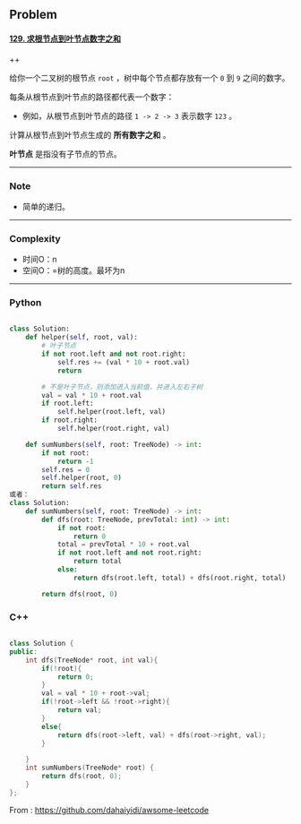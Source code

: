 ## Problem

#### [129. 求根节点到叶节点数字之和](https://leetcode-cn.com/problems/sum-root-to-leaf-numbers/)

++

给你一个二叉树的根节点 `root` ，树中每个节点都存放有一个 `0` 到 `9` 之间的数字。

每条从根节点到叶节点的路径都代表一个数字：

- 例如，从根节点到叶节点的路径 `1 -> 2 -> 3` 表示数字 `123` 。

计算从根节点到叶节点生成的 **所有数字之和** 。

**叶节点** 是指没有子节点的节点。

------

### Note

- 简单的递归。

------

### Complexity

- 时间O：n
- 空间O：=树的高度。最坏为n

------

### Python

```python

class Solution:
    def helper(self, root, val):
        # 叶子节点
        if not root.left and not root.right:
            self.res += (val * 10 + root.val)
            return

        # 不是叶子节点，则添加进入当前值，并进入左右子树
        val = val * 10 + root.val
        if root.left:
            self.helper(root.left, val)
        if root.right:
            self.helper(root.right, val)

    def sumNumbers(self, root: TreeNode) -> int:
        if not root:
            return -1    
        self.res = 0
        self.helper(root, 0)
        return self.res
或者：
class Solution:
    def sumNumbers(self, root: TreeNode) -> int:
        def dfs(root: TreeNode, prevTotal: int) -> int:
            if not root:
                return 0
            total = prevTotal * 10 + root.val
            if not root.left and not root.right:
                return total
            else:
                return dfs(root.left, total) + dfs(root.right, total)

        return dfs(root, 0)
```

### C++

```C++

class Solution {
public:
    int dfs(TreeNode* root, int val){
        if(!root){
            return 0;
        }
        val = val * 10 + root->val;
        if(!root->left && !root->right){
            return val;
        }
        else{
            return dfs(root->left, val) + dfs(root->right, val);
        }

    }
    int sumNumbers(TreeNode* root) {
        return dfs(root, 0);
    }
};
```



From : https://github.com/dahaiyidi/awsome-leetcode
